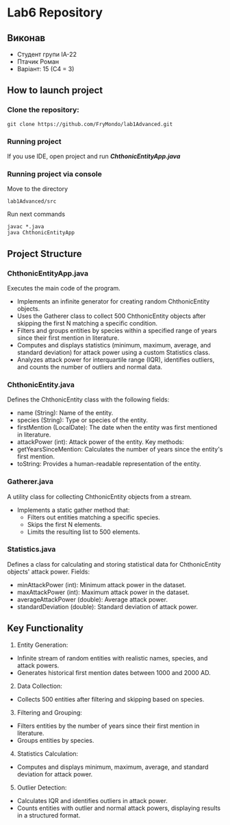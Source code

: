 # Lab6 Repository
## Виконав
- Студент групи ІА-22
- Птачик Роман
- Варіант: 15 (С4 = 3)
## How to launch project
### Clone the repository:
```
git clone https://github.com/FryMondo/lab1Advanced.git
```
### Running project
If you use IDE, open project and run ***ChthonicEntityApp.java***
### Running project via console
Move to the directory
```
lab1Advanced/src
```
Run next commands
```
javac *.java
java ChthonicEntityApp
```
## Project Structure
### ChthonicEntityApp.java
Executes the main code of the program.
- Implements an infinite generator for creating random ChthonicEntity objects.
- Uses the Gatherer class to collect 500 ChthonicEntity objects after skipping the first N matching a specific condition.
- Filters and groups entities by species within a specified range of years since their first mention in literature.
- Computes and displays statistics (minimum, maximum, average, and standard deviation) for attack power using a custom Statistics class.
- Analyzes attack power for interquartile range (IQR), identifies outliers, and counts the number of outliers and normal data.
### ChthonicEntity.java
Defines the ChthonicEntity class with the following fields:
- name (String): Name of the entity.
- species (String): Type or species of the entity.
- firstMention (LocalDate): The date when the entity was first mentioned in literature.
- attackPower (int): Attack power of the entity.
Key methods:
- getYearsSinceMention: Calculates the number of years since the entity's first mention.
- toString: Provides a human-readable representation of the entity.
### Gatherer.java
A utility class for collecting ChthonicEntity objects from a stream.
- Implements a static gather method that:
  - Filters out entities matching a specific species.
  - Skips the first N elements.
  - Limits the resulting list to 500 elements.
### Statistics.java
Defines a class for calculating and storing statistical data for ChthonicEntity objects' attack power.
Fields:
- minAttackPower (int): Minimum attack power in the dataset.
- maxAttackPower (int): Maximum attack power in the dataset.
- averageAttackPower (double): Average attack power.
- standardDeviation (double): Standard deviation of attack power.
## Key Functionality
1. Entity Generation:
  - Infinite stream of random entities with realistic names, species, and attack powers.
  - Generates historical first mention dates between 1000 and 2000 AD.
2. Data Collection:
  - Collects 500 entities after filtering and skipping based on species.
3. Filtering and Grouping:
  - Filters entities by the number of years since their first mention in literature.
  - Groups entities by species.
4. Statistics Calculation:
  - Computes and displays minimum, maximum, average, and standard deviation for attack power.
5. Outlier Detection:
  - Calculates IQR and identifies outliers in attack power.
  - Counts entities with outlier and normal attack powers, displaying results in a structured format.
